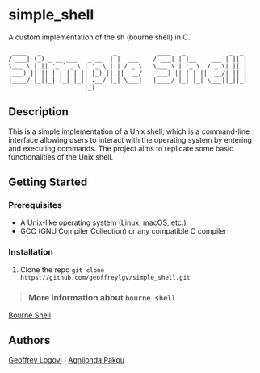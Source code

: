 # simple_shell
A custom implementation of the sh (bourne shell) in C.

```
 ____   _                    _           ____   _            _  _ 
/ ___| (_) _ __ ___   _ __  | |  ___    / ___| | |__    ___ | || |      
\___ \ | || '_ ` _ \ | '_ \ | | / _ \   \___ \ | '_ \  / _ \| || |      
 ___) || || | | | | || |_) || ||  __/    ___) || | | ||  __/| || |      
|____/ |_||_| |_| |_|| .__/ |_| \___|   |____/ |_| |_| \___||_||_|      
                     |_|                                                                         

```
## Description
This is a simple implementation of a Unix shell, which is a command-line interface allowing users to interact with the operating system by entering and executing commands. The project aims to replicate some basic functionalities of the Unix shell.

## Getting Started
### Prerequisites
- A Unix-like operating system (Linux, macOS, etc.)
- GCC (GNU Compiler Collection) or any compatible C compiler

### Installation
1. Clone the repo
`git clone https://github.com/geoffreylgv/simple_shell.git`


> ###  More information about `bourne shell`  
[Bourne Shell](https://en.wikipedia.org/wiki/Bourne_shell)

## Authors
[Geoffrey Logovi](https://github.com/geoffreylgv) | [Agnilonda Pakou](https://github.com/agnilondapakou)
